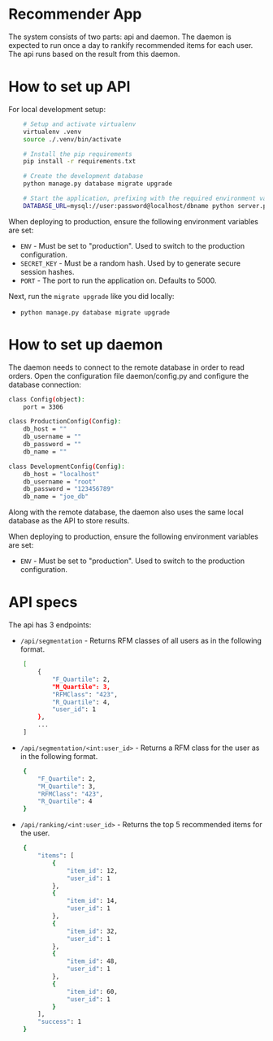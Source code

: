 # Recommender App

The system consists of two parts: api and daemon.
The daemon is expected to run once a day to rankify recommended items for each user.
The api runs based on the result from this daemon.

How to set up API
=================
For local development setup:
```bash
    # Setup and activate virtualenv
    virtualenv .venv
    source ./.venv/bin/activate

    # Install the pip requirements
    pip install -r requirements.txt

    # Create the development database
    python manage.py database migrate upgrade

    # Start the application, prefixing with the required environment variables
    DATABASE_URL=mysql://user:password@localhost/dbname python server.py
```

When deploying to production, ensure the following environment variables are set:

* `ENV` - Must be set to "production". Used to switch to the production configuration.
* `SECRET_KEY` - Must be a random hash. Used by to generate secure session hashes.
* `PORT` - The port to run the application on. Defaults to 5000.

Next, run the `migrate upgrade` like you did locally:

* `python manage.py database migrate upgrade`

How to set up daemon
====================
The daemon needs to connect to the remote database in order to read orders.
Open the configuration file daemon/config.py and configure the database connection:
```bash
class Config(object):
    port = 3306

class ProductionConfig(Config):
    db_host = ""
    db_username = ""
    db_password = ""
    db_name = ""

class DevelopmentConfig(Config):
    db_host = "localhost"
    db_username = "root"
    db_password = "123456789"
    db_name = "joe_db"
```
Along with the remote database, the daemon also uses the same local database as the API to store results.

When deploying to production, ensure the following environment variables are set:

* `ENV` - Must be set to "production". Used to switch to the production configuration.

API specs
=========
The api has 3 endpoints:
* `/api/segmentation` - Returns RFM classes of all users as in the following format.
```bash
    [
        {
            "F_Quartile": 2,
            "M_Quartile": 3,
            "RFMClass": "423",
            "R_Quartile": 4,
            "user_id": 1
        },
        ...
    ]
```
* `/api/segmentation/<int:user_id>` - Returns a RFM class for the user as in the following format.
```bash
    {
        "F_Quartile": 2,
        "M_Quartile": 3,
        "RFMClass": "423",
        "R_Quartile": 4
    }
```
* `/api/ranking/<int:user_id>` - Returns the top 5 recommended items for the user.
```bash
    {
        "items": [
            {
                "item_id": 12,
                "user_id": 1
            },
            {
                "item_id": 14,
                "user_id": 1
            },
            {
                "item_id": 32,
                "user_id": 1
            },
            {
                "item_id": 48,
                "user_id": 1
            },
            {
                "item_id": 60,
                "user_id": 1
            }
        ],
        "success": 1
    }
```